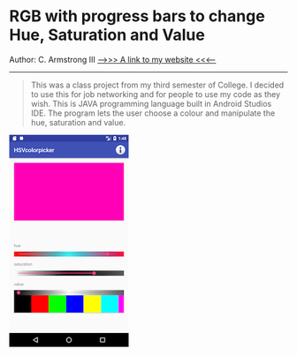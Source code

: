 # RGB with progress bars to change Hue, Saturation and Value

Author: C. Armstrong III
[-->>> A link to my website <<<--](https://www.google.com)
___

>This was a class project from my third semester of College.
>I decided to use this for job networking and for people to use my code as they wish.
>This is JAVA programming language built in Android Studios IDE.
>The program lets the user choose a colour and manipulate the hue, saturation and value.




![](https://github.com/arms0333/RGB-with-HSV/blob/master/images/Screenshot_1491673713.png
 "Image of the emulator running the program")
